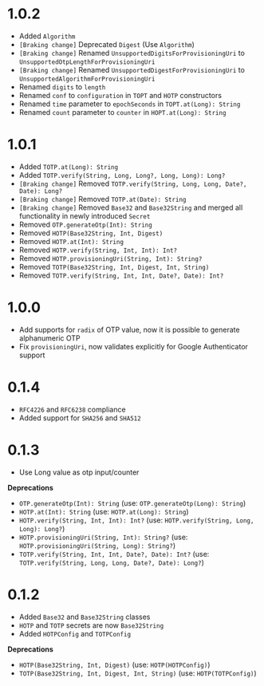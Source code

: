 # 1.0.2

- Added `Algorithm`
- `[Braking change]` Deprecated `Digest` (Use `Algorithm`)
- `[Braking change]` Renamed `UnsupportedDigitsForProvisioningUri` to `UnsupportedOtpLengthForProvisioningUri`
- `[Braking change]` Renamed `UnsupportedDigestForProvisioningUri` to `UnsupportedAlgorithmForProvisioningUri`
- Renamed `digits` to `length`
- Renamed `conf` to `configuration` in `TOPT` and `HOTP` constructors
- Renamed `time` parameter to `epochSeconds` in `TOPT.at(Long): String`
- Renamed `count` parameter to `counter` in `HOPT.at(Long): String`

# 1.0.1

- Added `TOTP.at(Long): String`
- Added `TOTP.verify(String, Long, Long?, Long, Long): Long?`
- `[Braking change]` Removed `TOTP.verify(String, Long, Long, Date?, Date): Long?`
- `[Braking change]` Removed `TOTP.at(Date): String`
- `[Braking change]` Removed `Base32` and `Base32String` and merged all functionality in newly introduced `Secret`
- Removed `OTP.generateOtp(Int): String`
- Removed `HOTP(Base32String, Int, Digest)`
- Removed `HOTP.at(Int): String`
- Removed `HOTP.verify(String, Int, Int): Int?`
- Removed `HOTP.provisioningUri(String, Int): String?`
- Removed `TOTP(Base32String, Int, Digest, Int, String)`
- Removed `TOTP.verify(String, Int, Int, Date?, Date): Int?`

# 1.0.0

- Add supports for `radix` of OTP value, now it is possible to generate alphanumeric OTP
- Fix `provisioningUri`, now validates explicitly for Google Authenticator support

# 0.1.4

- `RFC4226` and `RFC6238` compliance
- Added support for `SHA256` and `SHA512`

# 0.1.3

- Use Long value as otp input/counter

**Deprecations**

- `OTP.generateOtp(Int): String` (use: `OTP.generateOtp(Long): String`)
- `HOTP.at(Int): String` (use: `HOTP.at(Long): String`)
- `HOTP.verify(String, Int, Int): Int?` (use: `HOTP.verify(String, Long, Long): Long?`)
- `HOTP.provisioningUri(String, Int): String?` (use: `HOTP.provisioningUri(String, Long): String?`)
- `TOTP.verify(String, Int, Int, Date?, Date): Int?` (use: `TOTP.verify(String, Long, Long, Date?, Date): Long?`)

# 0.1.2

- Added `Base32` and `Base32String` classes
- `HOTP` and `TOTP` secrets are now `Base32String`
- Added `HOTPConfig` and `TOTPConfig`

**Deprecations**

- `HOTP(Base32String, Int, Digest)` (use: `HOTP(HOTPConfig)`)
- `TOTP(Base32String, Int, Digest, Int, String)` (use: `HOTP(TOTPConfig)`)
